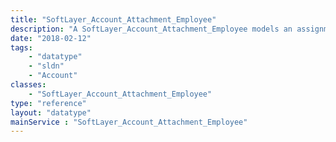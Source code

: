 ```yaml
---
title: "SoftLayer_Account_Attachment_Employee"
description: "A SoftLayer_Account_Attachment_Employee models an assignment of a single [SoftLayer_User_Employee](/reference/datatypes/SoftLayer_User_Employee) with a single [SoftLayer_Account](/reference/datatypes/SoftLayer_Account) "
date: "2018-02-12"
tags:
    - "datatype"
    - "sldn"
    - "Account"
classes:
    - "SoftLayer_Account_Attachment_Employee"
type: "reference"
layout: "datatype"
mainService : "SoftLayer_Account_Attachment_Employee"
---
```


